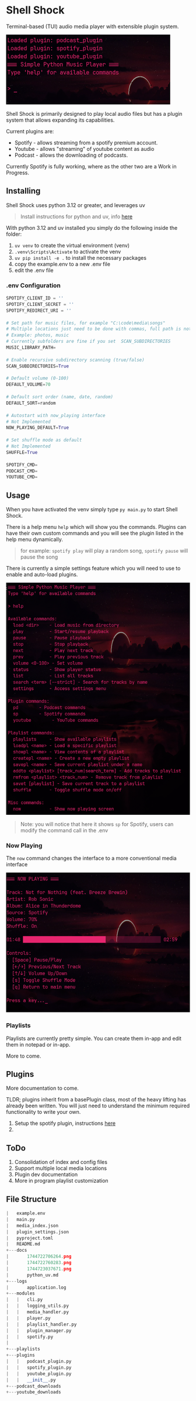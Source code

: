 # Shell Shock

Terminal-based (TUI) audio media player with extensible plugin system.

![1744722706264.png](./docs/1744722706264.png)

Shell Shock is primarily designed to play local audio files but has a plugin system that allows expanding its capabilities.

Current plugins are:

- Spotify - allows streaming from a spotify premium account.
- Youtube - allows "streaming" of youtube content as audio
- Podcast - allows the downloading of podcasts.

Currently Spotify is fully working, where as the other two are a Work in Progress.

## Installing

Shell Shock uses python 3.12 or greater, and leverages uv

> Install instructions for python and uv, info [here](./docs/python_uv.md)

With python 3.12 and uv installed you simply do the following inside the folder:

1) `uv venv` to create the virtual environment (venv)
2) `.venv\Scripts\Activate` to activate the venv
3) `uv pip install -e .` to install the necessary packages
4) copy the example.env to a new .env file
5) edit the .env file

### .env Configuration

```python
SPOTIFY_CLIENT_ID = ''
SPOTIFY_CLIENT_SECRET = ''
SPOTIFY_REDIRECT_URI = ''

# Set path for music files, for example "C:\code\media\songs"
# Multiple locations just need to be done with commas, full path is not necessary
# Example: photos, music
# Currently subfolders are fine if you set  SCAN_SUBDIRECTORIES
MUSIC_LIBRARY_PATH=

# Enable recursive subdirectory scanning (true/false)
SCAN_SUBDIRECTORIES=True

# Default volume (0-100)
DEFAULT_VOLUME=70

# Default sort order (name, date, random)
DEFAULT_SORT=random

# Autostart with now_playing interface
# Not Implemented
NOW_PLAYING_DEFAULT=True

# Set shuffle mode as default
# Not Implemented
SHUFFLE=True

SPOTIFY_CMD=
PODCAST_CMD=
YOUTUBE_CMD=
```

## Usage

When you have activated the venv simply type `py main.py` to start Shell Shock.

There is a help menu `help` which will show you the commands. Plugins can have their own custom commands and you will see the plugin listed in the help menu dynamically.

> for example: `spotify play` will play a random song, `spotify pause` will pause the song

There is currently a simple settings feature which you will need to use to enable and auto-load plugins.

![1744722760283.png](./docs/1744722760283.png)

> Note: you will notice that here it shows `sp` for Spotify, users can modify the command call in the .env

### Now Playing

The `now` command changes the interface to a more conventional media interface

![1744723037671.png](./docs/1744723037671.png)

### Playlists

Playlists are currently pretty simple. You can create them in-app and edit them in notepad or in-app.

More to come.

## Plugins

More documentation to come.

TLDR; plugins inherit from a basePlugin class, most of the heavy lifting has already been written. You will just need to understand the minimum required functionality to write your own.

1) Setup the spotify plugin, instructions [here](./docs/spotify_app.md)
2)

## ToDo

1) Consolidation of index and config files
2) Support multiple local media locations
3) Plugin dev documentation
4) More in program playlist customization

## File Structure

```python
|   example.env
|   main.py
|   media_index.json
|   plugin_settings.json
|   pyproject.toml
|   README.md      
+---docs
|       1744722706264.png
|       1744722760283.png
|       1744723037671.png
|       python_uv.md 
+---logs
|       application.log  
+---modules
|   |   cli.py
|   |   logging_utils.py
|   |   media_handler.py
|   |   player.py
|   |   playlist_handler.py
|   |   plugin_manager.py
|   |   spotify.py
|       
+---playlists
+---plugins
|   |   podcast_plugin.py
|   |   spotify_plugin.py
|   |   youtube_plugin.py
|   |   __init__.py
+---podcast_downloads
+---youtube_downloads

```
